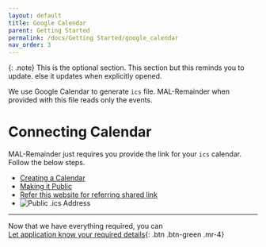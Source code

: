 ```yaml
---
layout: default
title: Google Calendar
parent: Getting Started
permalink: /docs/Getting Started/google_calendar
nav_order: 3
---
```


{: .note}
This is the optional section. This section but this reminds you to update. else it updates when explicitly opened.

We use Google Calendar to generate `ics` file. MAL-Remainder when provided with this file reads only the events.

# Connecting Calendar

MAL-Remainder just requires you provide the link for your `ics` calendar.
Follow the below steps.

* [Creating a Calendar](https://support.google.com/calendar/answer/37095?hl=en "Creating a calendar")
* [Making it Public](https://support.google.com/calendar/answer/37083 "Making your calendar public")
* [Refer this website for referring shared link](https://simplify-everything.com/en/blog/2019/09/30/how-to-get-your-secret-address-in-ical-format-on-google-calendar/ "How to get your Secret address in iCal format on Google Calendar")
* ![Public .ics Address](https://storage.googleapis.com/gcs.ireloca.com/simplify-everything/2019/09/561afde5-copy-secret-address-ical.jpg "address of ur public ics file")

----

Now that we have everything required, you can <br>
[Let application know your required details](./feeding_values){: .btn .btn-green .mr-4}

